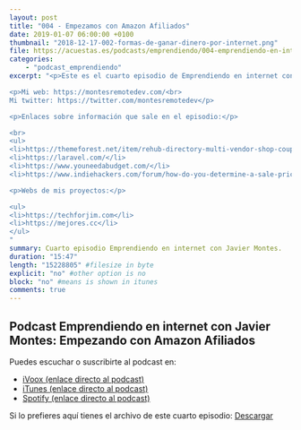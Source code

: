 ```yaml
---
layout: post
title: "004 - Empezamos con Amazon Afiliados"
date: 2019-01-07 06:00:00 +0100
thumbnail: "2018-12-17-002-formas-de-ganar-dinero-por-internet.png"
file: https://acuestas.es/podcasts/emprendiendo/004-emprendiendo-en-internet-con-javier-montes--amazon-afiliados.mp3
categories:
    - "podcast_emprendiendo"
excerpt: "<p>Este es el cuarto episodio de Emprendiendo en internet con Javier Montes, hoy os hablaré sobre los proyectos que estoy empezando para ganar dinero con Amazon Afiliados.</p>

<p>Mi web: https://montesremotedev.com/<br>
Mi twitter: https://twitter.com/montesremotedev</p>

<p>Enlaces sobre información que sale en el episodio:</p>

<br>
<ul>
<li>https://themeforest.net/item/rehub-directory-multi-vendor-shop-coupon-affiliate-theme/7646339</li>
<li>https://laravel.com/</li>
<li>https://www.youneedabudget.com/</li>
<li>https://www.indiehackers.com/forum/how-do-you-determine-a-sale-price-for-a-side-project-d2c1d7de72</li>

<p>Webs de mis proyectos:</p>

<ul>
<li>https://techforjim.com</li>
<li>https://mejores.cc</li>
</ul>
"
summary: Cuarto episodio Emprendiendo en internet con Javier Montes.
duration: "15:47"
length: "15228805" #filesize in byte
explicit: "no" #other option is no
block: "no" #means is shown in itunes
comments: true
---
```


## Podcast Emprendiendo en internet con Javier Montes: Empezando con Amazon Afiliados

Puedes escuchar o suscribirte al podcast en:
<ul>
<li><a href="https://www.ivoox.com/podcast-emprendiendo-internet-javier-montes_sq_f1644992_1.html">iVoox (enlace directo al podcast)</a></li>
<li><a href="https://itunes.apple.com/es/podcast/emprendiendo-en-internet-con-javier-montes/id1447089206?l=es">iTunes (enlace directo al podcast)</a></li>
<li><a href="https://open.spotify.com/show/57o7sS6plOSmYHvncI7poF?si=ieUPpQe9Qxq3fAdf_Qqf0g">Spotify (enlace directo al podcast)</a></li>
</ul>

Si lo prefieres aquí tienes el archivo de este cuarto episodio: <a href="https://acuestas.es/podcasts/emprendiendo/003-emprendiendo-en-internet-con-javier-montes--trabajo-en-remoto.mp3">Descargar</a>

